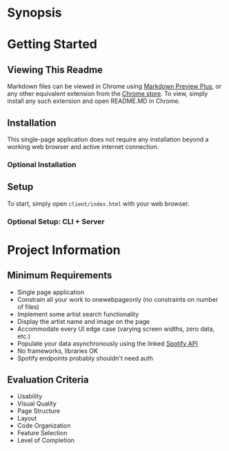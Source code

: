 # Synopsis 

# Getting Started

## Viewing This Readme

Markdown files can be viewed in Chrome using [Markdown Preview Plus][1], or any other equivalent extension from the [Chrome store][2]. To view, simply install any such extension and open README.MD in Chrome.

## Installation

This single-page application does not require any installation beyond a working web browser and active internet connection. 

### Optional Installation

## Setup

To start, simply open `client/index.html` with your web browser.

### Optional Setup: CLI + Server

# Project Information

## Minimum Requirements

- Single page application
- Constrain all your work to onewebpageonly (no constraints on number of files)  
- Implement some artist search functionality
- Display the artist name and image on the page
- Accommodate every UI edge case (varying screen widths, zero data, etc.)
- Populate your data asynchronously using the linked [Spotify API][4]
- No frameworks, libraries OK
- Spotify endpoints probably shouldn't need auth

## Evaluation Criteria

- Usability
- Visual Quality
- Page Structure
- Layout
- Code Organization
- Feature Selection
- Level of Completion


[Links]:_
[1]: https://chrome.google.com/webstore/detail/markdown-preview-plus/febilkbfcbhebfnokafefeacimjdckgl
[2]: https://chrome.google.com/webstore/category/extensions
[3]: https://docs.npmjs.com/getting-started/what-is-npm
[4]: https://developer.spotify.com/web-api/endpoint-reference/